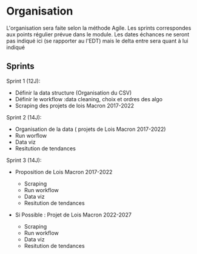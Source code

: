 # Organisation 

L'organisation sera faite selon la méthode Agile. Les sprints correspondes aux points régulier prévue dans le module.
Les dates échances ne seront pas indiqué ici (se rapporter au l'EDT) mais le delta entre sera quant à lui indiqué

## Sprints
Sprint 1 (12J):
*   Définir la data structure (Organisation du CSV)
*   Définir le workflow :data cleaning, choix et ordres des algo 
*   Scraping des projets de lois Macron 2017-2022

Sprint 2 (14J): 
* Organisation de la data ( projets de Lois Macron 2017-2022)
* Run worflow 
* Data viz 
* Resitution de tendances

Sprint 3 (14J):
* Proposition de Lois Macron 2017-2022
  * Scraping
  * Run workflow 
  * Data viz
  * Resitution de tendances

* Si Possible : Projet de Lois Macron 2022-2027
  * Scraping
  * Run workflow 
  * Data viz
  * Resitution de tendances

